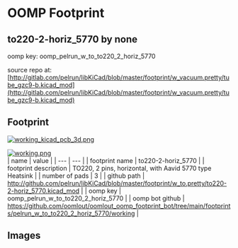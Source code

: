 # OOMP Footprint  
## to220-2-horiz_5770  by none  
  
oomp key: oomp_pelrun_w_to_to220_2_horiz_5770  
  
source repo at: [http://gitlab.com/pelrun/libKiCad/blob/master/footprint/w_vacuum.pretty/tube_gzc9-b.kicad_mod](http://gitlab.com/pelrun/libKiCad/blob/master/footprint/w_vacuum.pretty/tube_gzc9-b.kicad_mod)  
## Footprint  
  
[![working_kicad_pcb_3d.png](working_kicad_pcb_3d_600.png)](working_kicad_pcb_3d.png)  
  
[![working.png](working_600.png)](working.png)  
| name | value | 
| --- | --- | 
| footprint name | to220-2-horiz_5770 | 
| footprint description | TO220, 2 pins, horizontal, with Aavid 5770 type Heatsink | 
| number of pads | 3 | 
| github path | http://github.com/pelrun/libKiCad/blob/master/footprint/w_to.pretty/to220-2-horiz_5770.kicad_mod | 
| oomp key | oomp_pelrun_w_to_to220_2_horiz_5770 | 
| oomp bot github | https://github.com/oomlout/oomlout_oomp_footprint_bot/tree/main/footprints/pelrun_w_to_to220_2_horiz_5770/working | 
## Images  
